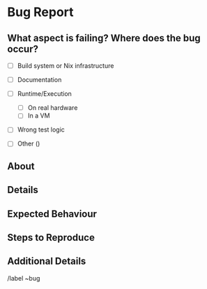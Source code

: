 # Bug Report

## What aspect is failing? Where does the bug occur?

- [ ] Build system or Nix infrastructure
- [ ] Documentation
- [ ] Runtime/Execution
  - [ ] On real hardware
  - [ ] In a VM
- [ ] Wrong test logic
- [ ] Other (<!-- Please specify! -->)


## About

<!--
Please describe what happened.
- What did you try?
- What went wrong?
- What does the documentation say, if there is documentation? Why didn't the
  documentation help you?
-->


## Details

<!--
Please provide details about your issue, such as a link to a failed CI pipeline.
Depending on your selected bug kind, please include hardware and software
information (operating system, kernel, toolchain, version) about your machine or
the (virtual) machine where the test ran on, if applicable.
-->


## Expected Behaviour

<!--
Short description of your expected behaviour. You can leave more details in the
section above.
-->


## Steps to Reproduce

<!--
How can the bug be reproduced? Please be specific and precise.
-->


## Additional Details

<!--
Did you try to fix the issue? Did you make progress? Where did you get stuck?
-->

/label ~bug
